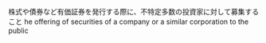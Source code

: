 株式や債券など有価証券を発行する際に、不特定多数の投資家に対して募集すること
he offering of securities of a company or a similar corporation to the public